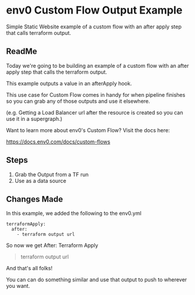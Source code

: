 # env0 Custom Flow Output Example

Simple Static Website example of a custom flow with an after apply step that calls terraform output.

## ReadMe

Today we're going to be building an example of a custom flow with an after apply step that calls the terraform output. 

This example outputs a value in an afterApply hook. 

This use case for Custom Flow comes in handy for when pipeline finishes so you can grab any of those outputs and use it elsewhere.

(e.g. Getting a Load Balancer url after the resource is created so you can use it in a supergraph.)

Want to learn more about env0's Custom Flow? Visit the docs here:

https://docs.env0.com/docs/custom-flows

## Steps

1. Grab the Output from a TF run
2. Use as a data source

## Changes Made

In this example, we added the following to the env0.yml

    terraformApply:
      after:
        - terraform output url

So now we get
After: Terraform Apply
> terraform output url

And that's all folks!

You can can do something similar and use that output to push to wherever you want.
